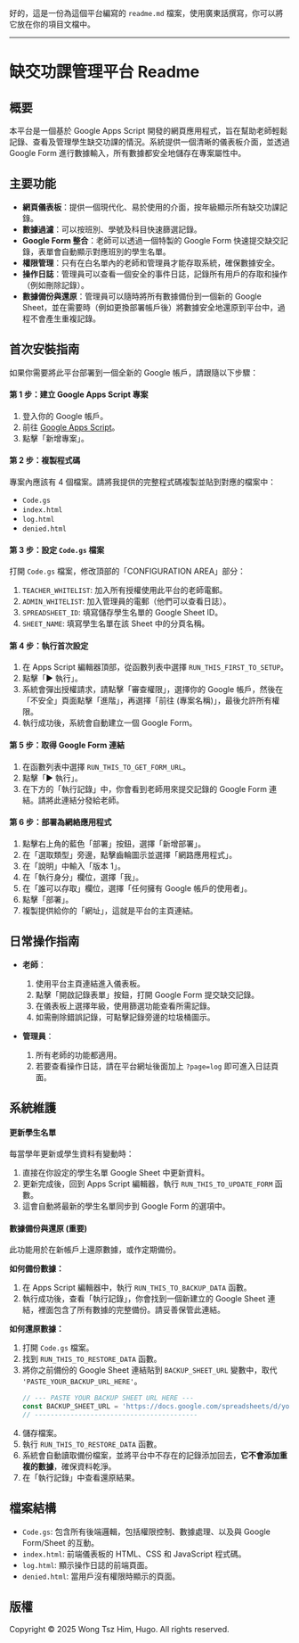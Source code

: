 好的，這是一份為這個平台編寫的 `readme.md` 檔案，使用廣東話撰寫，你可以將它放在你的項目文檔中。

---

# 缺交功課管理平台 Readme

## 概要

本平台是一個基於 Google Apps Script 開發的網頁應用程式，旨在幫助老師輕鬆記錄、查看及管理學生缺交功課的情況。系統提供一個清晰的儀表板介面，並透過 Google Form 進行數據輸入，所有數據都安全地儲存在專案屬性中。

## 主要功能

*   **網頁儀表板**：提供一個現代化、易於使用的介面，按年級顯示所有缺交功課記錄。
*   **數據過濾**：可以按班別、學號及科目快速篩選記錄。
*   **Google Form 整合**：老師可以透過一個特製的 Google Form 快速提交缺交記錄，表單會自動顯示對應班別的學生名單。
*   **權限管理**：只有在白名單內的老師和管理員才能存取系統，確保數據安全。
*   **操作日誌**：管理員可以查看一個安全的事件日誌，記錄所有用戶的存取和操作（例如刪除記錄）。
*   **數據備份與還原**：管理員可以隨時將所有數據備份到一個新的 Google Sheet，並在需要時（例如更換部署帳戶後）將數據安全地還原到平台中，過程不會產生重複記錄。

## 首次安裝指南

如果你需要將此平台部署到一個全新的 Google 帳戶，請跟隨以下步驟：

#### **第 1 步：建立 Google Apps Script 專案**

1.  登入你的 Google 帳戶。
2.  前往 [Google Apps Script](https://script.google.com/)。
3.  點擊「新增專案」。

#### **第 2 步：複製程式碼**

專案內應該有 4 個檔案。請將我提供的完整程式碼複製並貼到對應的檔案中：
*   `Code.gs`
*   `index.html`
*   `log.html`
*   `denied.html`

#### **第 3 步：設定 `Code.gs` 檔案**

打開 `Code.gs` 檔案，修改頂部的「CONFIGURATION AREA」部分：

1.  `TEACHER_WHITELIST`: 加入所有授權使用此平台的老師電郵。
2.  `ADMIN_WHITELIST`: 加入管理員的電郵（他們可以查看日誌）。
3.  `SPREADSHEET_ID`: 填寫儲存學生名單的 Google Sheet ID。
4.  `SHEET_NAME`: 填寫學生名單在該 Sheet 中的分頁名稱。

#### **第 4 步：執行首次設定**

1.  在 Apps Script 編輯器頂部，從函數列表中選擇 `RUN_THIS_FIRST_TO_SETUP`。
2.  點擊「▶️ 執行」。
3.  系統會彈出授權請求，請點擊「審查權限」，選擇你的 Google 帳戶，然後在「不安全」頁面點擊「進階」，再選擇「前往 (專案名稱)」，最後允許所有權限。
4.  執行成功後，系統會自動建立一個 Google Form。

#### **第 5 步：取得 Google Form 連結**

1.  在函數列表中選擇 `RUN_THIS_TO_GET_FORM_URL`。
2.  點擊「▶️ 執行」。
3.  在下方的「執行記錄」中，你會看到老師用來提交記錄的 Google Form 連結。請將此連結分發給老師。

#### **第 6 步：部署為網絡應用程式**

1.  點擊右上角的藍色「部署」按鈕，選擇「新增部署」。
2.  在「選取類型」旁邊，點擊齒輪圖示並選擇「網路應用程式」。
3.  在「說明」中輸入「版本 1」。
4.  在「執行身分」欄位，選擇「我」。
5.  在「誰可以存取」欄位，選擇「任何擁有 Google 帳戶的使用者」。
6.  點擊「部署」。
7.  複製提供給你的「網址」，這就是平台的主頁連結。

## 日常操作指南

*   **老師**：
    1.  使用平台主頁連結進入儀表板。
    2.  點擊「開啟記錄表單」按鈕，打開 Google Form 提交缺交記錄。
    3.  在儀表板上選擇年級，使用篩選功能查看所需記錄。
    4.  如需刪除錯誤記錄，可點擊記錄旁邊的垃圾桶圖示。

*   **管理員**：
    1.  所有老師的功能都適用。
    2.  若要查看操作日誌，請在平台網址後面加上 `?page=log` 即可進入日誌頁面。

## 系統維護

#### **更新學生名單**

每當學年更新或學生資料有變動時：
1.  直接在你設定的學生名單 Google Sheet 中更新資料。
2.  更新完成後，回到 Apps Script 編輯器，執行 `RUN_THIS_TO_UPDATE_FORM` 函數。
3.  這會自動將最新的學生名單同步到 Google Form 的選項中。

#### **數據備份與還原 (重要)**

此功能用於在新帳戶上還原數據，或作定期備份。

**如何備份數據：**
1.  在 Apps Script 編輯器中，執行 `RUN_THIS_TO_BACKUP_DATA` 函數。
2.  執行成功後，查看「執行記錄」，你會找到一個新建立的 Google Sheet 連結，裡面包含了所有數據的完整備份。請妥善保管此連結。

**如何還原數據：**
1.  打開 `Code.gs` 檔案。
2.  找到 `RUN_THIS_TO_RESTORE_DATA` 函數。
3.  將你之前備份的 Google Sheet 連結貼到 `BACKUP_SHEET_URL` 變數中，取代 `'PASTE_YOUR_BACKUP_URL_HERE'`。
    ```javascript
    // --- PASTE YOUR BACKUP SHEET URL HERE ---
    const BACKUP_SHEET_URL = 'https://docs.google.com/spreadsheets/d/your_sheet_id/edit';
    // -----------------------------------------
    ```
4.  儲存檔案。
5.  執行 `RUN_THIS_TO_RESTORE_DATA` 函數。
6.  系統會自動讀取備份檔案，並將平台中不存在的記錄添加回去，**它不會添加重複的數據**，確保資料乾淨。
7.  在「執行記錄」中查看還原結果。

## 檔案結構

*   `Code.gs`: 包含所有後端邏輯，包括權限控制、數據處理、以及與 Google Form/Sheet 的互動。
*   `index.html`: 前端儀表板的 HTML、CSS 和 JavaScript 程式碼。
*   `log.html`: 顯示操作日誌的前端頁面。
*   `denied.html`: 當用戶沒有權限時顯示的頁面。

## 版權

Copyright © 2025 Wong Tsz Him, Hugo. All rights reserved.